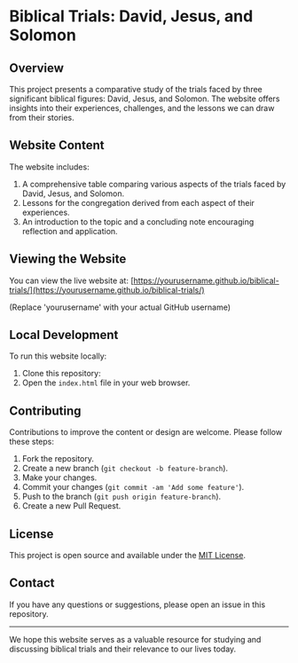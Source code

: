 # Biblical Trials: David, Jesus, and Solomon

## Overview

This project presents a comparative study of the trials faced by three significant biblical figures: David, Jesus, and Solomon. The website offers insights into their experiences, challenges, and the lessons we can draw from their stories.

## Website Content

The website includes:

1. A comprehensive table comparing various aspects of the trials faced by David, Jesus, and Solomon.
2. Lessons for the congregation derived from each aspect of their experiences.
3. An introduction to the topic and a concluding note encouraging reflection and application.

## Viewing the Website

You can view the live website at: [https://yourusername.github.io/biblical-trials/](https://yourusername.github.io/biblical-trials/)

(Replace 'yourusername' with your actual GitHub username)

## Local Development

To run this website locally:

1. Clone this repository:
2. Open the `index.html` file in your web browser.

## Contributing

Contributions to improve the content or design are welcome. Please follow these steps:

1. Fork the repository.
2. Create a new branch (`git checkout -b feature-branch`).
3. Make your changes.
4. Commit your changes (`git commit -am 'Add some feature'`).
5. Push to the branch (`git push origin feature-branch`).
6. Create a new Pull Request.

## License

This project is open source and available under the [MIT License](LICENSE).

## Contact

If you have any questions or suggestions, please open an issue in this repository.

---

We hope this website serves as a valuable resource for studying and discussing biblical trials and their relevance to our lives today.
